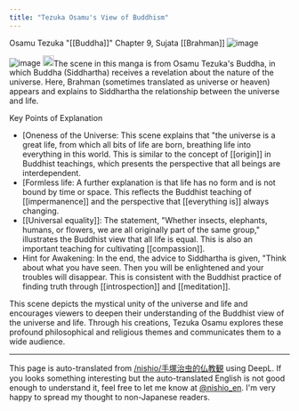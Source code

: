 ```yaml
---
title: "Tezuka Osamu's View of Buddhism"
---
```


Osamu Tezuka "[[Buddha]]" Chapter 9, Sujata
[[Brahman]]
![image](https://gyazo.com/0efa95c5ad0c38c9f1d3443e8fdd5b27/thumb/1000)

![image](https://gyazo.com/9d6aac18b8a7fea6ca5cec84961ea8e7/thumb/1000)
<img src='https://scrapbox.io/api/pages/nishio-en/gpt/icon' alt='gpt.icon' height="19.5"/>The scene in this manga is from Osamu Tezuka's Buddha, in which Buddha (Siddhartha) receives a revelation about the nature of the universe. Here, Brahman (sometimes translated as universe or heaven) appears and explains to Siddhartha the relationship between the universe and life.

Key Points of Explanation
- [Oneness of the Universe: This scene explains that "the universe is a great life, from which all bits of life are born, breathing life into everything in this world. This is similar to the concept of [[origin]] in Buddhist teachings, which presents the perspective that all beings are interdependent.
- [Formless life: A further explanation is that life has no form and is not bound by time or space. This reflects the Buddhist teaching of [[impermanence]] and the perspective that [[everything is]] always changing.
- [[Universal equality]]: The statement, "Whether insects, elephants, humans, or flowers, we are all originally part of the same group," illustrates the Buddhist view that all life is equal. This is also an important teaching for cultivating [[compassion]].
- Hint for Awakening: In the end, the advice to Siddhartha is given, "Think about what you have seen. Then you will be enlightened and your troubles will disappear. This is consistent with the Buddhist practice of finding truth through [[introspection]] and [[meditation]].

This scene depicts the mystical unity of the universe and life and encourages viewers to deepen their understanding of the Buddhist view of the universe and life. Through his creations, Tezuka Osamu explores these profound philosophical and religious themes and communicates them to a wide audience.

---
This page is auto-translated from [/nishio/手塚治虫的仏教観](https://scrapbox.io/nishio/手塚治虫的仏教観) using DeepL. If you looks something interesting but the auto-translated English is not good enough to understand it, feel free to let me know at [@nishio_en](https://twitter.com/nishio_en). I'm very happy to spread my thought to non-Japanese readers.